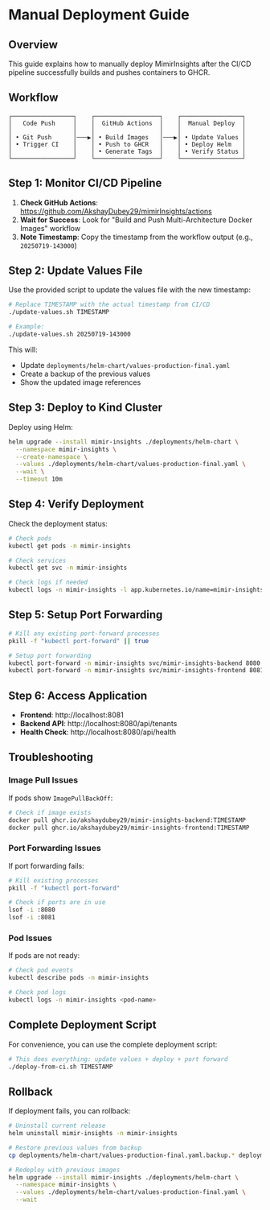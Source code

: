 # Manual Deployment Guide

## Overview

This guide explains how to manually deploy MimirInsights after the CI/CD pipeline successfully builds and pushes containers to GHCR.

## Workflow

```
┌─────────────────┐    ┌──────────────────┐    ┌─────────────────┐
│   Code Push     │    │  GitHub Actions  │    │  Manual Deploy  │
│                 │    │                  │    │                 │
│ • Git Push      │───▶│ • Build Images   │───▶│ • Update Values │
│ • Trigger CI    │    │ • Push to GHCR   │    │ • Deploy Helm   │
│                 │    │ • Generate Tags  │    │ • Verify Status │
└─────────────────┘    └──────────────────┘    └─────────────────┘
```

## Step 1: Monitor CI/CD Pipeline

1. **Check GitHub Actions**: https://github.com/AkshayDubey29/mimirInsights/actions
2. **Wait for Success**: Look for "Build and Push Multi-Architecture Docker Images" workflow
3. **Note Timestamp**: Copy the timestamp from the workflow output (e.g., `20250719-143000`)

## Step 2: Update Values File

Use the provided script to update the values file with the new timestamp:

```bash
# Replace TIMESTAMP with the actual timestamp from CI/CD
./update-values.sh TIMESTAMP

# Example:
./update-values.sh 20250719-143000
```

This will:
- Update `deployments/helm-chart/values-production-final.yaml`
- Create a backup of the previous values
- Show the updated image references

## Step 3: Deploy to Kind Cluster

Deploy using Helm:

```bash
helm upgrade --install mimir-insights ./deployments/helm-chart \
  --namespace mimir-insights \
  --create-namespace \
  --values ./deployments/helm-chart/values-production-final.yaml \
  --wait \
  --timeout 10m
```

## Step 4: Verify Deployment

Check the deployment status:

```bash
# Check pods
kubectl get pods -n mimir-insights

# Check services
kubectl get svc -n mimir-insights

# Check logs if needed
kubectl logs -n mimir-insights -l app.kubernetes.io/name=mimir-insights
```

## Step 5: Setup Port Forwarding

```bash
# Kill any existing port-forward processes
pkill -f "kubectl port-forward" || true

# Setup port forwarding
kubectl port-forward -n mimir-insights svc/mimir-insights-backend 8080:8080 &
kubectl port-forward -n mimir-insights svc/mimir-insights-frontend 8081:80 &
```

## Step 6: Access Application

- **Frontend**: http://localhost:8081
- **Backend API**: http://localhost:8080/api/tenants
- **Health Check**: http://localhost:8080/api/health

## Troubleshooting

### Image Pull Issues
If pods show `ImagePullBackOff`:
```bash
# Check if image exists
docker pull ghcr.io/akshaydubey29/mimir-insights-backend:TIMESTAMP
docker pull ghcr.io/akshaydubey29/mimir-insights-frontend:TIMESTAMP
```

### Port Forwarding Issues
If port forwarding fails:
```bash
# Kill existing processes
pkill -f "kubectl port-forward"

# Check if ports are in use
lsof -i :8080
lsof -i :8081
```

### Pod Issues
If pods are not ready:
```bash
# Check pod events
kubectl describe pods -n mimir-insights

# Check pod logs
kubectl logs -n mimir-insights <pod-name>
```

## Complete Deployment Script

For convenience, you can use the complete deployment script:

```bash
# This does everything: update values + deploy + port forward
./deploy-from-ci.sh TIMESTAMP
```

## Rollback

If deployment fails, you can rollback:

```bash
# Uninstall current release
helm uninstall mimir-insights -n mimir-insights

# Restore previous values from backup
cp deployments/helm-chart/values-production-final.yaml.backup.* deployments/helm-chart/values-production-final.yaml

# Redeploy with previous images
helm upgrade --install mimir-insights ./deployments/helm-chart \
  --namespace mimir-insights \
  --values ./deployments/helm-chart/values-production-final.yaml \
  --wait
``` 